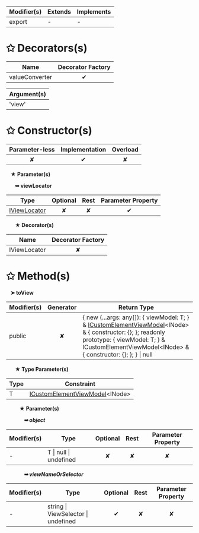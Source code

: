| Modifier(s)                            | Extends                      | Implements                                    |
|----------------------------------------|------------------------------|-----------------------------------------------|
| export | - | - |

# &#10025; Decorators(s)

| Name                                | Decorator Factory                        |
|-------------------------------------|:----------------------------------------:|
| valueConverter | ✔  |

| Argument(s)                                           |
|-------------------------------------------------------|
| 'view'  |

# &#10025; Constructor(s)

| Parameter-less                         | Implementation                          | Overload                          |
|:--------------------------------------:|:---------------------------------------:|:---------------------------------:|
| ✘ | ✔ | ✘ |

&nbsp;&nbsp; **&#9733; Parameter(s)**

&nbsp;&nbsp;&nbsp;&nbsp;&nbsp; **&#10149; viewLocator**

| Type                        | Optional                           | Rest                          | Parameter Property                          |
|-----------------------------|:----------------------------------:|:-----------------------------:|:-------------------------------------------:|
| [IViewLocator](/runtime/templating/variable/view/iviewlocator.md) | ✘  | ✘ | ✔ |

&nbsp;&nbsp;&nbsp;&nbsp;&nbsp; **&#9733; Decorator(s)**

| Name                                | Decorator Factory                        |
|-------------------------------------|:----------------------------------------:|
| IViewLocator | ✘  |

# &#10025; Method(s)

&nbsp;&nbsp; **&#10148; toView**

| Modifier(s)                              | Generator                          | Return Type                       |
|------------------------------------------|:----------------------------------:|-----------------------------------|
| public | ✘ | { new (...args: any[]): { viewModel: T; } & [ICustomElementViewModel](/runtime/interface/lifecycle/icustomelementviewmodel.md)&lt;INode&gt; & { constructor: {}; }; readonly prototype: { viewModel: T; } & ICustomElementViewModel&lt;INode&gt; & { constructor: {}; }; } &#124; null |

&nbsp;&nbsp;&nbsp;&nbsp;&nbsp; **&#9733; Type Parameter(s)**

| Type | Constraint                                                                                      |
| ---- | ----------------------------------------------------------------------------------------------- |
| T    | [ICustomElementViewModel](/runtime/interface/lifecycle/icustomelementviewmodel.md)&lt;INode&gt; |

&nbsp;&nbsp;&nbsp;&nbsp;&nbsp;&nbsp;&nbsp;&nbsp; **&#9733; Parameter(s)**

&nbsp;&nbsp;&nbsp;&nbsp;&nbsp;&nbsp;&nbsp;&nbsp;&nbsp;&nbsp;&nbsp; _**&#10149; object**_

| Modifier(s)                              | Type                        | Optional                           | Rest                          | Parameter Property                          |
|------------------------------------------|-----------------------------|:----------------------------------:|:-----------------------------:|:-------------------------------------------:|
| - | T &#124; null &#124; undefined | ✘  | ✘ | ✘ |

&nbsp;&nbsp;&nbsp;&nbsp;&nbsp;&nbsp;&nbsp;&nbsp;&nbsp;&nbsp;&nbsp; _**&#10149; viewNameOrSelector**_

| Modifier(s)                              | Type                        | Optional                           | Rest                          | Parameter Property                          |
|------------------------------------------|-----------------------------|:----------------------------------:|:-----------------------------:|:-------------------------------------------:|
| - | string &#124; ViewSelector &#124; undefined | ✔  | ✘ | ✘ |